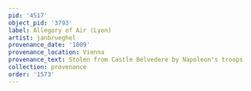 ```yaml
---
pid: '4517'
object_pid: '3793'
label: Allegory of Air (Lyon)
artist: janbrueghel
provenance_date: '1809'
provenance_location: Vienna
provenance_text: Stolen from Castle Belvedere by Napoleon's troops
collection: provenance
order: '1573'
---
```

